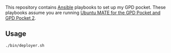 This repository contains [Ansible][] playbooks to set up my GPD pocket.
These playbooks assume you are running [Ubuntu MATE for the GPD Pocket and GPD Pocket 2][].

[Ansible]: http://ansible.com
[Ubuntu MATE for the GPD Pocket and GPD Pocket 2]: https://ubuntu-mate.org/gpd-pocket/

## Usage

```
./bin/deployer.sh
```
